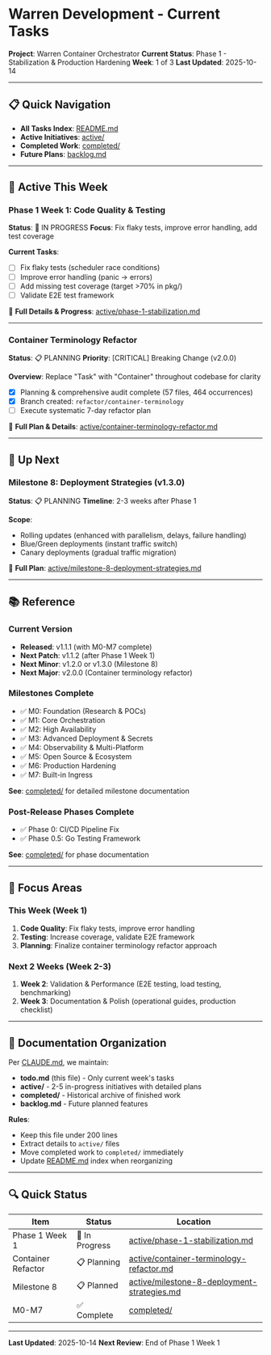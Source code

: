 # Warren Development - Current Tasks

**Project**: Warren Container Orchestrator
**Current Status**: Phase 1 - Stabilization & Production Hardening
**Week**: 1 of 3
**Last Updated**: 2025-10-14

---

## 📋 Quick Navigation

- **All Tasks Index**: [README.md](README.md)
- **Active Initiatives**: [active/](active/)
- **Completed Work**: [completed/](completed/)
- **Future Plans**: [backlog.md](backlog.md)

---

## 🔄 Active This Week

### Phase 1 Week 1: Code Quality & Testing

**Status**: 🔄 IN PROGRESS
**Focus**: Fix flaky tests, improve error handling, add test coverage

**Current Tasks**:
- [ ] Fix flaky tests (scheduler race conditions)
- [ ] Improve error handling (panic → errors)
- [ ] Add missing test coverage (target >70% in pkg/)
- [ ] Validate E2E test framework

📄 **Full Details & Progress**: [active/phase-1-stabilization.md](active/phase-1-stabilization.md)

---

### Container Terminology Refactor

**Status**: 📋 PLANNING
**Priority**: [CRITICAL] Breaking Change (v2.0.0)

**Overview**: Replace "Task" with "Container" throughout codebase for clarity
- [x] Planning & comprehensive audit complete (57 files, 464 occurrences)
- [x] Branch created: `refactor/container-terminology`
- [ ] Execute systematic 7-day refactor plan

📄 **Full Plan & Details**: [active/container-terminology-refactor.md](active/container-terminology-refactor.md)

---

## 📅 Up Next

### Milestone 8: Deployment Strategies (v1.3.0)

**Status**: 📋 PLANNING
**Timeline**: 2-3 weeks after Phase 1

**Scope**:
- Rolling updates (enhanced with parallelism, delays, failure handling)
- Blue/Green deployments (instant traffic switch)
- Canary deployments (gradual traffic migration)

📄 **Full Plan**: [active/milestone-8-deployment-strategies.md](active/milestone-8-deployment-strategies.md)

---

## 📚 Reference

### Current Version
- **Released**: v1.1.1 (with M0-M7 complete)
- **Next Patch**: v1.1.2 (after Phase 1 Week 1)
- **Next Minor**: v1.2.0 or v1.3.0 (Milestone 8)
- **Next Major**: v2.0.0 (Container terminology refactor)

### Milestones Complete
- ✅ M0: Foundation (Research & POCs)
- ✅ M1: Core Orchestration
- ✅ M2: High Availability
- ✅ M3: Advanced Deployment & Secrets
- ✅ M4: Observability & Multi-Platform
- ✅ M5: Open Source & Ecosystem
- ✅ M6: Production Hardening
- ✅ M7: Built-in Ingress

**See**: [completed/](completed/) for detailed milestone documentation

### Post-Release Phases Complete
- ✅ Phase 0: CI/CD Pipeline Fix
- ✅ Phase 0.5: Go Testing Framework

**See**: [completed/](completed/) for phase documentation

---

## 🎯 Focus Areas

### This Week (Week 1)
1. **Code Quality**: Fix flaky tests, improve error handling
2. **Testing**: Increase coverage, validate E2E framework
3. **Planning**: Finalize container terminology refactor approach

### Next 2 Weeks (Week 2-3)
1. **Week 2**: Validation & Performance (E2E testing, load testing, benchmarking)
2. **Week 3**: Documentation & Polish (operational guides, production checklist)

---

## 📖 Documentation Organization

Per [CLAUDE.md](../CLAUDE.md), we maintain:

- **todo.md** (this file) - Only current week's tasks
- **active/** - 2-5 in-progress initiatives with detailed plans
- **completed/** - Historical archive of finished work
- **backlog.md** - Future planned features

**Rules**:
- Keep this file under 200 lines
- Extract details to `active/` files
- Move completed work to `completed/` immediately
- Update [README.md](README.md) index when reorganizing

---

## 🔍 Quick Status

| Item | Status | Location |
|------|--------|----------|
| Phase 1 Week 1 | 🔄 In Progress | [active/phase-1-stabilization.md](active/phase-1-stabilization.md) |
| Container Refactor | 📋 Planning | [active/container-terminology-refactor.md](active/container-terminology-refactor.md) |
| Milestone 8 | 📋 Planned | [active/milestone-8-deployment-strategies.md](active/milestone-8-deployment-strategies.md) |
| M0-M7 | ✅ Complete | [completed/](completed/) |

---

**Last Updated**: 2025-10-14
**Next Review**: End of Phase 1 Week 1
